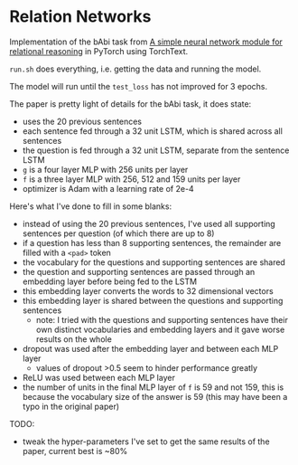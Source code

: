 # Relation Networks

Implementation of the bAbi task from [A simple neural network module for relational reasoning](https://arxiv.org/abs/1706.01427) in PyTorch using TorchText.

`run.sh` does everything, i.e. getting the data and running the model.

The model will run until the `test_loss` has not improved for 3 epochs.

The paper is pretty light of details for the bAbi task, it does state:

- uses the 20 previous sentences
- each sentence fed through a 32 unit LSTM, which is shared across all sentences
- the question is fed through a 32 unit LSTM, separate from the sentence LSTM
- `g` is a four layer MLP with 256 units per layer
- `f` is a three layer MLP with 256, 512 and 159 units per layer
- optimizer is Adam with a learning rate of 2e-4

Here's what I've done to fill in some blanks:

- instead of using the 20 previous sentences, I've used all supporting sentences per question (of which there are up to 8)
- if a question has less than 8 supporting sentences, the remainder are filled with a `<pad>` token
- the vocabulary for the questions and supporting sentences are shared
- the question and supporting sentences are passed through an embedding layer before being fed to the LSTM
- this embedding layer converts the words to 32 dimensional vectors
- this embedding layer is shared between the questions and supporting sentences
  - note: I tried with the questions and supporting sentences have their own distinct vocabularies and embedding layers and it gave worse results on the whole
- dropout was used after the embedding layer and between each MLP layer
  - values of dropout >0.5 seem to hinder performance greatly
- ReLU was used between each MLP layer
- the number of units in the final MLP layer of `f` is 59 and not 159, this is because the vocabulary size of the answer is 59 (this may have been a typo in the original paper)

TODO:

- tweak the hyper-parameters I've set to get the same results of the paper, current best is ~80%